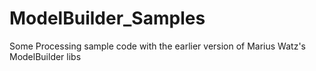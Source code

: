 # ModelBuilder_Samples
Some Processing sample code with the earlier version of Marius Watz's ModelBuilder libs
